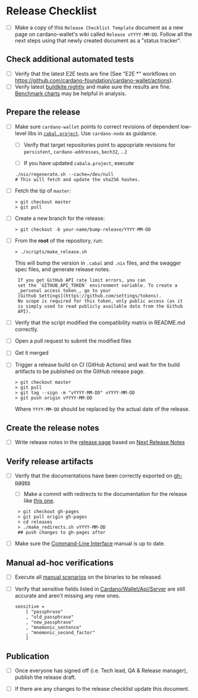 # Release Checklist

- [ ] Make a copy of this `Release Checklist Template` document as a new page on cardano-wallet's wiki called `Release vYYYY-MM-DD`. Follow all the next steps using that newly created document as a "status tracker".

## Check additional automated tests
- [ ] Verify that the latest E2E tests are fine (See "E2E *" workflows on https://github.com/cardano-foundation/cardano-wallet/actions).
- [ ] Verify latest [buildkite nightly](https://buildkite.com/cardano-foundation/cardano-wallet-nightly) and make sure the results are fine. [Benchmark charts](http://ec2-44-197-192-237.compute-1.amazonaws.com:5555) may be helpful in analysis.

## Prepare the release
- [ ] Make sure `cardano-wallet` points to correct revisions of
  dependent low-level libs in [`cabal.project`](https://github.com/cardano-foundation/cardano-wallet/blob/master/cabal.project). Use `cardano-node` as guidance.

  - [ ] Verify that target repositories point to appopriate revisions for `persistent`, `cardano-addresses`, `bech32`, ...)

  - [ ] If you have updated `cabala.project`, execute
  ```
  ./nix/regenerate.sh --cache=/dev/null
  # This will fetch and update the sha256 hashes.
  ```

- [ ] Fetch the tip of `master`:

  ```shell
  > git checkout master
  > git pull
  ```

- [ ] Create a new branch for the release:

  ```shell
  > git checkout -b your-name/bump-release/YYYY-MM-DD
  ```

- [ ] From the **root** of the repository, run:

  ```shell
  > ./scripts/make_release.sh
  ```

  This will bump the version in `.cabal` and `.nix` files, and the
  swagger spec files, and generate release notes.

  ```admonish
   If you get GitHub API rate limit errors, you can
   set the `GITHUB_API_TOKEN` environment variable. To create a
   _personal access token_, go to your
   [Github Settings](https://github.com/settings/tokens).
   No scope is required for this token, only public access (as it
   is simply used to read publicly available data from the Github
   API).
  ```

- [ ] Verify that the script modified the compatibility matrix in README.md correctly.

- [ ] Open a pull request to submit the modified files

- [ ] Get it merged

- [ ] Trigger a release build on CI (GitHub Actions) and wait for the
  build artifacts to be published on the GitHub release page.

    ```shell
    > git checkout master
    > git pull
    > git tag --sign -m "vYYYY-MM-DD" vYYYY-MM-DD
    > git push origin vYYYY-MM-DD
    ```

  Where `YYYY-MM-DD` should be replaced by the actual date of the release.


## Create the release notes

- [ ] Write release notes in the
  [release page](https://github.com/cardano-foundation/cardano-wallet/releases)
  based on [Next Release Notes](https://docs.google.com/document/d/1jMHvrtZ36_diLzPsAPzu88YvrX8z9YthZ7Xw_-7nanE/edit#heading=h.1ulc1nu4qh1i)


## Verify release artifacts

- [ ] Verify that the documentations have been correctly exported on
  [gh-pages](https://github.com/cardano-foundation/cardano-wallet/tree/gh-pages)

  - [ ] Make a commit with redirects to the documentation for the release like [this one](https://github.com/cardano-foundation/cardano-wallet/commit/3abd8d3fe86bcf279d91d5745b7360892fad1cd4).
   ```
    > git checkout gh-pages
    > git pull origin gh-pages
    > cd releases
    > ./make_redirects.sh vYYYY-MM-DD
    ## push changes to gh-pages after
   ```

- [ ] Make sure the [Command-Line Interface](../user-guide/cli.md) manual is up to date.


## Manual ad-hoc verifications

- [ ] Execute all [manual scenarios](https://github.com/cardano-foundation/cardano-wallet/tree/master/test/manual) on the binaries to be released.

- [ ] Verify that sensitive fields listed in [Cardano/Wallet/Api/Server](https://github.com/cardano-foundation/cardano-wallet/blob/master/lib/wallet/api/http/Cardano/Wallet/Api/Http/Shelley/Server.hs#L695) are still accurate and aren't missing any new ones.
  ```
  sensitive =
      [ "passphrase"
      , "old_passphrase"
      , "new_passphrase"
      , "mnemonic_sentence"
      , "mnemonic_second_factor"
      ]
  ```

## Publication

- [ ] Once everyone has signed off (i.e. Tech lead, QA & Release manager), publish the release draft.

- [ ] If there are any changes to the release checklist update this document.
